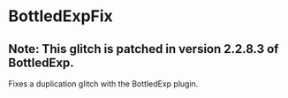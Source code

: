 # BottledExpFix

## Note: This glitch is patched in version 2.2.8.3 of BottledExp. 


Fixes a duplication glitch with the BottledExp plugin.
